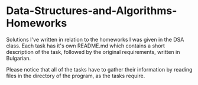 # Data-Structures-and-Algorithms-Homeworks

Solutions I've written in relation to the homeworks I was given in the DSA class. Each task has it's own README.md which contains a short description of the task, followed by the original requirements, written in Bulgarian.

Please notice that all of the tasks have to gather their information by reading files in the directory of the program, as the tasks require.
